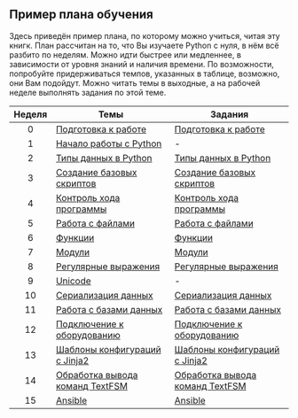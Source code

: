 ## Пример плана обучения

Здесь приведён пример плана, по которому можно учиться, читая эту книгк. План рассчитан на то, что Вы изучаете Python с нуля, в нём всё разбито по неделям. Можно идти быстрее или медленнее, в зависимости от уровня знаний и наличия времени. По возможности, попробуйте придерживаться темпов, указанных в таблице, возможно, они Вам подойдут. Можно читать темы в выходные, а на рабочей неделе выполнять задания по этой теме.

| Неделя | Темы | Задания |
| :--: | -- | -- |
| 0 | [Подготовка к работе](book/01_intro/README.md) | [Подготовка к работе](exercises/01_intro/01_exercises.md) |
| 1 | [Начало работы с Python](book/03_start/README.md) | - |
| 2 | [Типы данных в Python](book/03_data_structures/README.md) | [Типы данных в Python](exercises/03_data_structures/03_exercises.md) |
| 3 | [Создание базовых скриптов](book/04_basic_scripts/README.md) | [Создание базовых скриптов](exercises/04_basic_scripts/04_exercises.md) |
| 4 | [Контроль хода программы](book/05_control_structures/README.md) | [Контроль хода программы](exercises/05_control_structures/05_exercises.md) |
| 5 | [Работа с файлами](book/06_files/README.md) | [Работа с файлами](exercises/06_files/06_exercises.md) |
| 6 | [Функции](book/07_functions/README.md) | [Функции](exercises/07_functions/07_exercises.md) |
| 7 | [Модули](book/08_modules/README.md)| [Модули](exercises/08_modules/08_exercises.md) |
| 8 | [Регулярные выражения](book/09_regex/README.md) | [Регулярные выражения](exercises/09_regex/09_exercises.html) |
| 9 | [Unicode](book/16_additional_info/unicode/README.md) | - |
| 10 | [Сериализация данных](book/10_serialization/README.md) | [Сериализация данных](exercises/10_serialization/10_exercises.md) |
| 11 | [Работа с базами данных](book/11_db/README.md) | [Работа с базами данных](exercises/11_db/11_exercises.md) |
| 12 | [Подключение к оборудованию](book/12_ssh_telnet/README.md) | [Подключение к оборудованию](exercises/12_ssh_telnet/12_exercises.md) |
| 13 | [Шаблоны конфигураций с Jinja2](book/13_jinja2/README.md) | [Шаблоны конфигураций с Jinja2](exercises/13_jinja2/13_exercises.md) |
| 14 | [Обработка вывода команд TextFSM](book/14_textfsm/README.md) | [Обработка вывода команд TextFSM](exercises/14_textfsm/14_exercises.md) |
| 15 | [Ansible](book/15_ansible/README.md) | [Ansible](exercises/15_ansible/15_exercises.md) |

